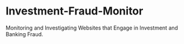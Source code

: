 # Investment-Fraud-Monitor
Monitoring and Investigating Websites that Engage in Investment and Banking Fraud.
